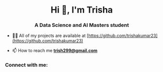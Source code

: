<h1 align="center">Hi 👋, I'm Trisha</h1>
<h3 align="center">A Data Science and AI Masters student</h3>



- 👨‍💻 All of my projects are available at [https://github.com/trishakumar23](https://github.com/trishakumar23)

- 📫 How to reach me **trish299@gmail.com**

<h3 align="left">Connect with me:</h3>
<p align="left">
</p>

